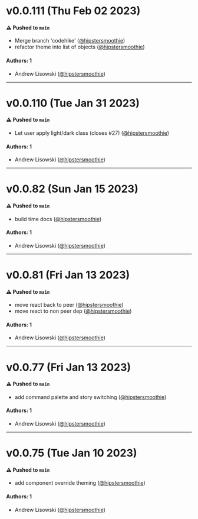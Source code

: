 # v0.0.111 (Thu Feb 02 2023)

#### ⚠️ Pushed to `main`

- Merge branch 'codehike' ([@hipstersmoothie](https://github.com/hipstersmoothie))
- refactor theme into list of objects ([@hipstersmoothie](https://github.com/hipstersmoothie))

#### Authors: 1

- Andrew Lisowski ([@hipstersmoothie](https://github.com/hipstersmoothie))

---

# v0.0.110 (Tue Jan 31 2023)

#### ⚠️ Pushed to `main`

- Let user apply light/dark class (closes #27) ([@hipstersmoothie](https://github.com/hipstersmoothie))

#### Authors: 1

- Andrew Lisowski ([@hipstersmoothie](https://github.com/hipstersmoothie))

---

# v0.0.82 (Sun Jan 15 2023)

#### ⚠️ Pushed to `main`

- build time docs ([@hipstersmoothie](https://github.com/hipstersmoothie))

#### Authors: 1

- Andrew Lisowski ([@hipstersmoothie](https://github.com/hipstersmoothie))

---

# v0.0.81 (Fri Jan 13 2023)

#### ⚠️ Pushed to `main`

- move react back to peer ([@hipstersmoothie](https://github.com/hipstersmoothie))
- move react to non peer dep ([@hipstersmoothie](https://github.com/hipstersmoothie))

#### Authors: 1

- Andrew Lisowski ([@hipstersmoothie](https://github.com/hipstersmoothie))

---

# v0.0.77 (Fri Jan 13 2023)

#### ⚠️ Pushed to `main`

- add command palette and story switching ([@hipstersmoothie](https://github.com/hipstersmoothie))

#### Authors: 1

- Andrew Lisowski ([@hipstersmoothie](https://github.com/hipstersmoothie))

---

# v0.0.75 (Tue Jan 10 2023)

#### ⚠️ Pushed to `main`

- add component override theming ([@hipstersmoothie](https://github.com/hipstersmoothie))

#### Authors: 1

- Andrew Lisowski ([@hipstersmoothie](https://github.com/hipstersmoothie))
